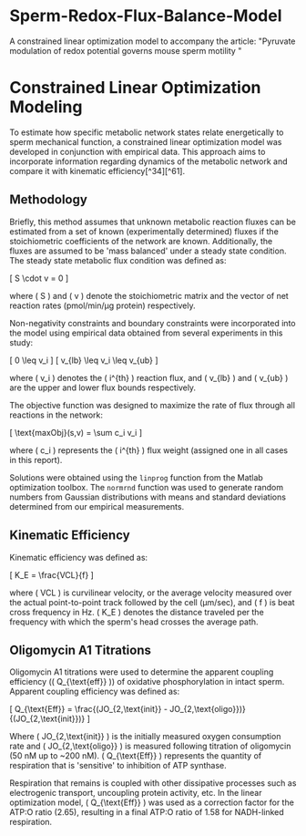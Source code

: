 # Sperm-Redox-Flux-Balance-Model
A constrained linear optimization model to accompany the article: "Pyruvate modulation of redox potential governs mouse sperm motility "
# Constrained Linear Optimization Modeling

To estimate how specific metabolic network states relate energetically to sperm mechanical function, a constrained linear optimization model was developed in conjunction with empirical data. This approach aims to incorporate information regarding dynamics of the metabolic network and compare it with kinematic efficiency[^34][^61].

## Methodology

Briefly, this method assumes that unknown metabolic reaction fluxes can be estimated from a set of known (experimentally determined) fluxes if the stoichiometric coefficients of the network are known. Additionally, the fluxes are assumed to be 'mass balanced' under a steady state condition. The steady state metabolic flux condition was defined as:

\[
S \cdot v = 0
\]

where \( S \) and \( v \) denote the stoichiometric matrix and the vector of net reaction rates (pmol/min/μg protein) respectively.

Non-negativity constraints and boundary constraints were incorporated into the model using empirical data obtained from several experiments in this study:

\[
0 \leq v_i
\]
\[
v_{lb} \leq v_i \leq v_{ub}
\]

where \( v_i \) denotes the \( i^{th} \) reaction flux, and \( v_{lb} \) and \( v_{ub} \) are the upper and lower flux bounds respectively.

The objective function was designed to maximize the rate of flux through all reactions in the network:

\[
\text{maxObj}(s,v) = \sum c_i v_i
\]

where \( c_i \) represents the \( i^{th} \) flux weight (assigned one in all cases in this report).

Solutions were obtained using the `linprog` function from the Matlab optimization toolbox. The `normrnd` function was used to generate random numbers from Gaussian distributions with means and standard deviations determined from our empirical measurements.

## Kinematic Efficiency

Kinematic efficiency was defined as:

\[
K_E = \frac{VCL}{f}
\]

where \( VCL \) is curvilinear velocity, or the average velocity measured over the actual point-to-point track followed by the cell (μm/sec), and \( f \) is beat cross frequency in Hz. \( K_E \) denotes the distance traveled per the frequency with which the sperm's head crosses the average path.

## Oligomycin A1 Titrations

Oligomycin A1 titrations were used to determine the apparent coupling efficiency (\( Q_{\text{eff}} \)) of oxidative phosphorylation in intact sperm. Apparent coupling efficiency was defined as:

\[
Q_{\text{Eff}} = \frac{(JO_{2,\text{init}} - JO_{2,\text{oligo}})}{(JO_{2,\text{init}})}
\]

Where \( JO_{2,\text{init}} \) is the initially measured oxygen consumption rate and \( JO_{2,\text{oligo}} \) is measured following titration of oligomycin (50 nM up to ~200 nM). \( Q_{\text{Eff}} \) represents the quantity of respiration that is 'sensitive' to inhibition of ATP synthase.

Respiration that remains is coupled with other dissipative processes such as electrogenic transport, uncoupling protein activity, etc. In the linear optimization model, \( Q_{\text{Eff}} \) was used as a correction factor for the ATP:O ratio (2.65), resulting in a final ATP:O ratio of 1.58 for NADH-linked respiration.
